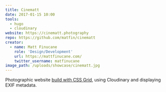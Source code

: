 ```yaml
---
title: Cinematt
date: 2017-01-15 10:00
tools:
  - hugo
  - cloudinary
website: https://cinematt.photography
repo: https://github.com/matfin/cinematt
creator:
  - name: Matt Finucane
    role: 'Design/Development'
    url: https://mattfinucane.com/
    twitter_username: matfinucane
image_path: /uploads/showcase/cinematt.jpg
---
```


Photographic website [build with CSS Grid](https://mattfinucane.com/blog/building-cinematt-css-grid-layout/), using Cloudinary and displaying EXIF metadata.

